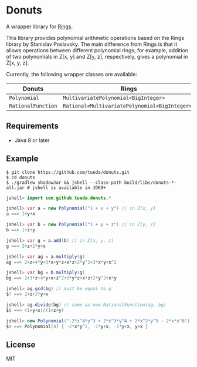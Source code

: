 Donuts
======

A wrapper library for [Rings](https://github.com/PoslavskySV/rings).

This library provides polynomial arithmetic operations based on the Rings
library by Stanislav Poslavsky. The main difference from Rings is that it
allows operations between different polynomial rings; for example, addition of
two polynomials in Z[x,&nbsp;y] and Z[y,&nbsp;z], respectively, gives a
polynomial in Z[x,&nbsp;y,&nbsp;z].

Currently, the following wrapper classes are available:

| Donuts             | Rings                                          |
| ------------------ | ---------------------------------------------- |
| `Polynomial`       | `MultivariatePolynomial<BigInteger>`           |
| `RationalFunction` | `Rational<MultivariatePolynomial<BigInteger>>` |


Requirements
------------

- Java 8 or later


Example
-------

```shell
$ git clone https://github.com/tueda/donuts.git
$ cd donuts
$ ./gradlew shadowJar && jshell --class-path build/libs/donuts-*-all.jar # jshell is available in JDK9+
```
```java
jshell> import com.github.tueda.donuts.*

jshell> var a = new Polynomial("1 + x + y") // in Z[x, y]
a ==> 1+y+x

jshell> var b = new Polynomial("1 + y + z") // in Z[y, z]
b ==> 1+z+y

jshell> var g = a.add(b) // in Z[x, y, z]
g ==> 2+z+2*y+x

jshell> var ag = a.multiply(g)
ag ==> 2+z+4*y+3*x+y*z+x*z+2*y^2+3*x*y+x^2

jshell> var bg = b.multiply(g)
bg ==> 2+3*z+4*y+x+z^2+3*y*z+x*z+2*y^2+x*y

jshell> ag.gcd(bg) // must be equal to g
$7 ==> 2+z+2*y+x

jshell> ag.divide(bg) // same as new RationalFunction(ag, bg)
$8 ==> (1+y+x)/(1+z+y)

jshell> new Polynomial("-2*x^4*y^3 + 2*x^3*y^4 + 2*x^2*y^5 - 2*x*y^6").factorize()
$9 ==> Polynomial[4] { -2*x*y^2, -1*y+x, -1*y+x, y+x }
```

License
-------

MIT
